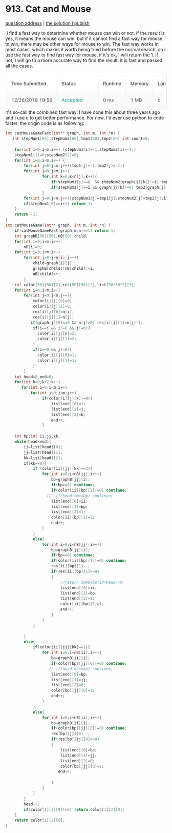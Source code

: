 # 913. Cat and Mouse

[question address](https://leetcode.com/problems/cat-and-mouse/) | [the solution I publish](https://leetcode.com/problems/cat-and-mouse/discuss/209176/a-combined-fast-way)

​       I find a fast way to determine whether mouse can win or not. if the result is yes, it means the mouse can win. but if it cannot find a fast way for mouse to win, there may be other ways for mouse to win. The fast way works in most cases, which makes it worth being tried before the normal search.
so I use the fast way to find fast way for mouse. if it's ok, I will return the 1. if not, I will go to a more accurate way to find the result. it is fast and passed all the cases.

![image-20220805102453879](202208.assets/image-20220805102453879.png)      it's so-call the combined fast way. I have done this about three years ago and I use c to get better performance. For now, I'd ever use python to code faster.  the origin code is as following:

```c
int catMouseGameFast(int** graph, int m, int *n) {
   int stepNum1[60],stepNum2[60],tmp1[60],tmp2[60];int count=0;

    for(int i=0;i<m;i++) {stepNum1[i]=-1;stepNum2[i]=-1;}
    stepNum1[1]=0;stepNum2[2]=0;
    for(int i=0;i<m;i++) {
        for(int j=0;j<m;j++){tmp1[j]=-1;tmp2[j]=-1;}
        for(int j=0;j<m;j++)
                for(int k=0;k<n[j];k++){
                    if(stepNum1[j]==i  && stepNum2[graph[j][k]]!=i) tmp1[graph[j][k]]=i+1;
                    if(stepNum2[j]==i && graph[j][k]!=0) tmp2[graph[j][k]]=i+1;
                }
        for(int j=0;j<m;j++){stepNum1[j]=tmp1[j];stepNum2[j]=tmp2[j];if(tmp2[j]==i+1)stepNum1[j]=-1;}
        if(stepNum1[0]==i+1) return 1;
    }
    return -1;
}
int catMouseGame(int** graph, int m, int *n) {
    if(catMouseGameFast(graph,m,n)==1) return 1;
    int graphB[50][50],nB[50],child;
    for(int i=0;i<m;i++)
        nB[i]=0;
    for(int i=0;i<m;i++)
        for(int j=0;j<n[i];j++){
            child=graph[i][j];
            graphB[child][nB[child]]=i;
            nB[child]++;
        }
    int color[50][50][2],res[50][50][2],list[50*50*2][3];
    for(int i=0;i<m;i++)
        for(int j=0;j<m;j++){
            color[i][j][0]=0;
            color[i][j][1]=0;
            res[i][j][0]=n[i];
            res[i][j][1]=n[j];
           if(graph[j][0]==0 && n[j]>0) res[i][j][1]=n[j]-1;
            if(i==j && i!=0 && j!=0){
              color[i][j][0]=2;
              color[i][j][1]=2;
            }
            if(i==0 && j!=0){
              color[i][j][0]=1;
              color[i][j][1]=1;
            }
        }
    int head=0,end=0;
    for(int k=0;k<2;k++)
       for(int i=0;i<m;i++)
           for(int j=0;j<m;j++)
                if(color[i][j][k]!=0){
                    list[end][0]=i;
                    list[end][1]=j;
                    list[end][2]=k;
                    end++;
                }
  
    int bp;int ii,jj,kk;
    while(head<end){
        ii=list[head][0];
        jj=list[head][1];
        kk=list[head][2];
        if(kk==0){
            if (color[ii][jj][kk]==2){
                for(int i=0;i<nB[jj];i++){
                    bp=graphB[jj][i];
                    if(bp==0) continue;
                    if(color[ii][bp][1]!=0) continue;
                  //  if(head->m==bp) continue;
                    list[end][0]=ii;
                    list[end][1]=bp;
                    list[end][2]=1;
                    color[ii][bp][1]=2;
                    end++;
                }
            }
            else{
                for(int i=0;i<nB[jj];i++){
                    bp=graphB[jj][i];
                    if(bp==0) continue;
                    if(color[ii][bp][1]!=0) continue;
                    res[ii][bp][1]--;
                    if(res[ii][bp][1]<=0)
                    {
                        //return 1000+bp*10+head->m;
                        list[end][0]=ii;
                        list[end][1]=bp;
                        list[end][2]=1;
                        color[ii][bp][1]=1;
                        end++;
                    }       
                }
            }
            
        }
        else{
            if(color[ii][jj][kk]==1){
                for(int i=0;i<nB[ii];i++){
                    bp=graphB[ii][i];
                    if(color[bp][jj][0]!=0) continue;
                   // if(head->c==bp) continue;
                    list[end][0]=bp;
                    list[end][1]=jj;
                    list[end][2]=0;
                    color[bp][jj][0]=1;
                    end++;
                }
            }
            else{
                for(int i=0;i<nB[ii];i++){
                    bp=graphB[ii][i];
                    if(color[bp][jj][0]!=0) continue;
                    res[bp][jj][0]--;
                    if(res[bp][jj][0]<=0)
                    {
                        list[end][0]=bp;
                        list[end][1]=jj;
                        list[end][2]=0;
                        color[bp][jj][0]=2;
                       end++;
                        
                    }
                }
            }
        }
        head++;
        if(color[1][2][0]!=0) return color[1][2][0];
    }
    return color[1][2][0];
}
```